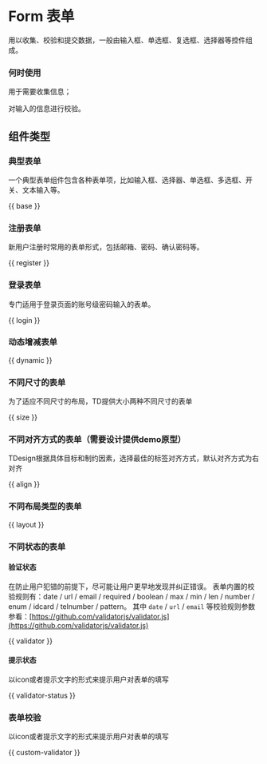 # Form 表单

用以收集、校验和提交数据，一般由输入框、单选框、复选框、选择器等控件组成。 

### 何时使用

用于需要收集信息；

对输入的信息进行校验。

## 组件类型

### 典型表单

一个典型表单组件包含各种表单项，比如输入框、选择器、单选框、多选框、开关、文本输入等。

{{ base }}

### 注册表单

新用户注册时常用的表单形式，包括邮箱、密码、确认密码等。

{{ register }}

### 登录表单

专门适用于登录页面的账号级密码输入的表单。

{{ login }}

### 动态增减表单

{{ dynamic }}

### 不同尺寸的表单

为了适应不同尺寸的布局，TD提供大小两种不同尺寸的表单

{{ size }}

### 不同对齐方式的表单（需要设计提供demo原型）

TDesign根据具体目标和制约因素，选择最佳的标签对齐方式，默认对齐方式为右对齐

{{ align }}

### 不同布局类型的表单

{{ layout }}

### 不同状态的表单

#### 验证状态

在防止用户犯错的前提下，尽可能让用户更早地发现并纠正错误。
表单内置的校验规则有：date / url / email / required / boolean / max / min / len / number / enum / idcard / telnumber / pattern。
其中 `date` / `url` / `email` 等校验规则参数参看：[https://github.com/validatorjs/validator.js](https://github.com/validatorjs/validator.js)

{{ validator }}

#### 提示状态

以icon或者提示文字的形式来提示用户对表单的填写

{{ validator-status }}

### 表单校验

以icon或者提示文字的形式来提示用户对表单的填写

{{ custom-validator }}
